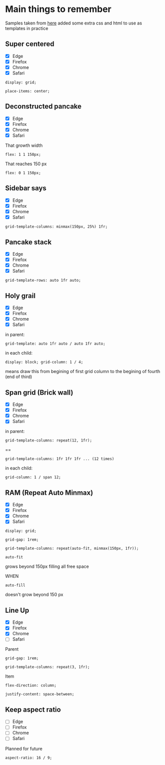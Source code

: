 # Main things to remember

Samples taken from [here](http://1linelayouts.glitch.me/)
added some extra css and html to use as templates in practice

## Super centered
- [x] Edge
- [x] Firefox
- [x] Chrome
- [x] Safari

`display: grid;`

`place-items: center;`

## Deconstructed pancake
- [x] Edge
- [x] Firefox
- [x] Chrome
- [x] Safari

That growth width

`flex: 1 1 150px;`

That reaches 150 px

`flex: 0 1 150px;`

## Sidebar says
- [x] Edge
- [x] Firefox
- [x] Chrome
- [x] Safari

`grid-template-columns: minmax(150px, 25%) 1fr;`

## Pancake stack
- [x] Edge
- [x] Firefox
- [x] Chrome
- [x] Safari

`grid-template-rows: auto 1fr auto;`

## Holy grail
- [x] Edge
- [x] Firefox
- [x] Chrome
- [x] Safari

in parent:

`grid-template: auto 1fr auto / auto 1fr auto;`

in each child:

`display: block; grid-column: 1 / 4;`

means draw this from begining of first grid column to the begining of fourth (end of third)

## Span grid (Brick wall)
- [x] Edge
- [x] Firefox
- [x] Chrome
- [x] Safari

in parent:

`grid-template-columns: repeat(12, 1fr);`

==

`grid-template-columns: 1fr 1fr 1fr ... (12 times)`

in each child:

`grid-column: 1 / span 12;`

## RAM (Repeat Auto Minmax)
- [x] Edge
- [x] Firefox
- [x] Chrome
- [x] Safari

`display: grid;`

`grid-gap: 1rem;`

`grid-template-columns: repeat(auto-fit, minmax(150px, 1fr));`

`auto-fit` 

grows beyond 150px filling all free space

WHEN

`auto-fill`

doesn't grow beyond 150 px

## Line Up
- [x] Edge
- [x] Firefox
- [x] Chrome
- [ ] Safari

Parent

`grid-gap: 1rem;`

`grid-template-columns: repeat(3, 1fr);`

Item

`flex-direction: column;`

`justify-content: space-between;`

## Keep aspect ratio
- [ ] Edge
- [ ] Firefox
- [ ] Chrome
- [ ] Safari

Planned for future

`aspect-ratio: 16 / 9;`
